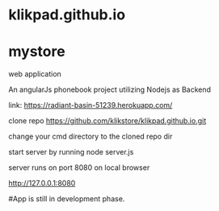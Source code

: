 # klikpad.github.io

# mystore
web application

An angularJs phonebook project utilizing Nodejs as Backend

link: https://radiant-basin-51239.herokuapp.com/

clone repo https://github.com/klikstore/klikpad.github.io.git

change your cmd directory to the cloned repo dir

start server by running node server.js

server runs on port 8080 on local browser

http://127.0.0.1:8080


#App is still in development phase.
